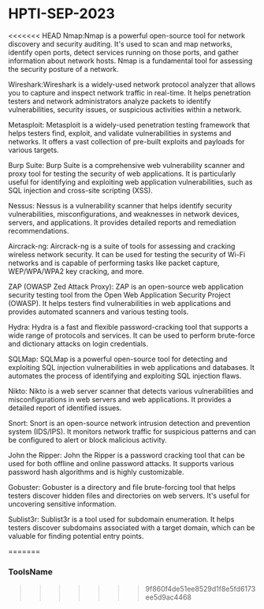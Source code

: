 # HPTI-SEP-2023
<<<<<<< HEAD
Nmap:Nmap is a powerful open-source tool for network discovery and security auditing. It's used to scan and map networks, identify open ports, detect services running on those ports, and gather information about network hosts. Nmap is a fundamental tool for assessing the security posture of a network.

Wireshark:Wireshark is a widely-used network protocol analyzer that allows you to capture and inspect network traffic in real-time. It helps penetration testers and network administrators analyze packets to identify vulnerabilities, security issues, or suspicious activities within a network.

Metasploit: Metasploit is a widely-used penetration testing framework that helps testers find, exploit, and validate vulnerabilities in systems and networks. It offers a vast collection of pre-built exploits and payloads for various targets.

Burp Suite: Burp Suite is a comprehensive web vulnerability scanner and proxy tool for testing the security of web applications. It is particularly useful for identifying and exploiting web application vulnerabilities, such as SQL injection and cross-site scripting (XSS).

Nessus: Nessus is a vulnerability scanner that helps identify security vulnerabilities, misconfigurations, and weaknesses in network devices, servers, and applications. It provides detailed reports and remediation recommendations.

Aircrack-ng: Aircrack-ng is a suite of tools for assessing and cracking wireless network security. It can be used for testing the security of Wi-Fi networks and is capable of performing tasks like packet capture, WEP/WPA/WPA2 key cracking, and more.

ZAP (OWASP Zed Attack Proxy): ZAP is an open-source web application security testing tool from the Open Web Application Security Project (OWASP). It helps testers find vulnerabilities in web applications and provides automated scanners and various testing tools.

Hydra: Hydra is a fast and flexible password-cracking tool that supports a wide range of protocols and services. It can be used to perform brute-force and dictionary attacks on login credentials.

SQLMap: SQLMap is a powerful open-source tool for detecting and exploiting SQL injection vulnerabilities in web applications and databases. It automates the process of identifying and exploiting SQL injection flaws.

Nikto: Nikto is a web server scanner that detects various vulnerabilities and misconfigurations in web servers and web applications. It provides a detailed report of identified issues.

Snort: Snort is an open-source network intrusion detection and prevention system (IDS/IPS). It monitors network traffic for suspicious patterns and can be configured to alert or block malicious activity.

John the Ripper: John the Ripper is a password cracking tool that can be used for both offline and online password attacks. It supports various password hash algorithms and is highly customizable.

Gobuster: Gobuster is a directory and file brute-forcing tool that helps testers discover hidden files and directories on web servers. It's useful for uncovering sensitive information.

Sublist3r: Sublist3r is a tool used for subdomain enumeration. It helps testers discover subdomains associated with a target domain, which can be valuable for finding potential entry points.

=======

### ToolsName
>>>>>>> 9f860f4de51ee8529d1f8e5fd6173ee5d9ac4468
